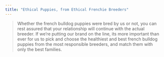 ```yaml
---
title: "Ethical Puppies, from Ethical Frenchie Breeders"
---
```

> Whether the french bulldog puppies were bred by us or not, you can rest assured that your relationship will continue with the actual breeder. If we’re putting our brand on the line, its more important than ever for us to pick and choose the healthiest and best french bulldog puppies from the most responsible breeders, and match them with only the best families.